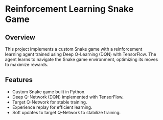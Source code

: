 # Reinforcement Learning Snake Game

## Overview
This project implements a custom Snake game with a reinforcement learning agent trained using Deep Q-Learning (DQN) with TensorFlow. The agent learns to navigate the Snake game environment, optimizing its moves to maximize rewards.

## Features
- Custom Snake game built in Python.
- Deep Q-Network (DQN) implemented with TensorFlow.
- Target Q-Network for stable training.
- Experience replay for efficient learning.
- Soft updates to target Q-Network to stabilize training.
